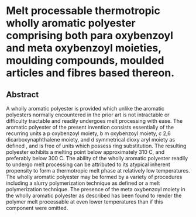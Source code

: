 # Melt processable thermotropic wholly aromatic polyester comprising both para oxybenzoyl and meta oxybenzoyl moieties, moulding compounds, moulded articles and fibres based thereon.

## Abstract
A wholly aromatic polyester is provided which unlike the aromatic polyesters normally encountered in the prior art is not intractable or difficulty tractable and readily undergoes melt processing with ease. The aromatic polyester of the present invention consists essentially of the recurring units a p oxybenzoyl moiety, b m oxybenzoyl moiety, c 2,6 dicarboxynaphthalene moiety, and d symmetrical dioxy aryl moiety as defined , and is free of units which possess ring substitution. The resulting polyester exhibits a melting point below approximately 310 C, and preferably below 300 C. The ability of the wholly aromatic polyester readily to undergo melt processing can be attributed to its atypical inherent propensity to form a thermotropic melt phase at relatively low temperatures. The wholly aromatic polyester may be formed by a variety of procedures including a slurry polymerization technique as defined or a melt polymerization technique. The presence of the meta oxybenzoyl moiety in the wholly aromatic polyester as described has been found to render the polymer melt processable at even lower temperatures than if this component were omitted.